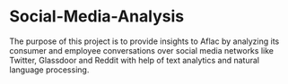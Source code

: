 # Social-Media-Analysis

The purpose of this project is to provide insights to Aflac by analyzing its consumer and employee conversations over social media networks like Twitter, Glassdoor and Reddit with help of text analytics and natural language processing.
